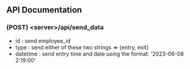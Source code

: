 ## API Documentation

### (POST) <server\>/api/send_data
- id : send employee_id
- type : send either of these two strings => {entry, exit}
- datetime : send entry time and date using the format: '2023-06-08 2:19:00'
